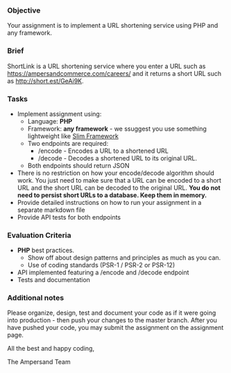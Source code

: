 ### Objective

Your assignment is to implement a URL shortening service using PHP and any framework.

### Brief

ShortLink is a URL shortening service where you enter a URL such as https://ampersandcommerce.com/careers/ and it returns a short URL such as http://short.est/GeAi9K.

### Tasks

-   Implement assignment using:
    -   Language: **PHP**
    -   Framework: **any framework** - we ssuggest you use something lightweight like [Slim Framework](https://www.slimframework.com/)
    -   Two endpoints are required:
        -   /encode - Encodes a URL to a shortened URL
        -   /decode - Decodes a shortened URL to its original URL.
    -   Both endpoints should return JSON
-   There is no restriction on how your encode/decode algorithm should work. You just need to make sure that a URL can be encoded to a short URL and the short URL can be decoded to the original URL. **You do not need to persist short URLs to a database. Keep them in memory.**
-   Provide detailed instructions on how to run your assignment in a separate markdown file
-   Provide API tests for both endpoints

### Evaluation Criteria

-   **PHP** best practices. 
    -   Show off about design patterns and principles as much as you can.
    -   Use of coding standards (PSR-1 / PSR-2 or PSR-12)
-   API implemented featuring a /encode and /decode endpoint
-   Tests and documentation

### Additional notes

Please organize, design, test and document your code as if it were going into production - then push your changes to the master branch. After you have pushed your code, you may submit the assignment on the assignment page.

All the best and happy coding,

The Ampersand Team